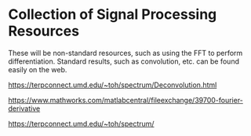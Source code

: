 # Collection of Signal Processing Resources

These will be non-standard resources, such as using the FFT to perform differentiation. Standard results, such as convolution, etc. can be found easily on the web.


https://terpconnect.umd.edu/~toh/spectrum/Deconvolution.html

https://www.mathworks.com/matlabcentral/fileexchange/39700-fourier-derivative

https://terpconnect.umd.edu/~toh/spectrum/
